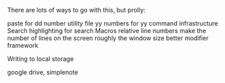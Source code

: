 There are lots of ways to go with this, but prolly:

paste for dd
number utility file
yy
numbers for yy
command infrastructure
Search
highlighting for search
Macros
relative line numbers
make the number of lines on the screen roughly the window size
better modifier framework


Writing to local storage

google drive, simplenote

